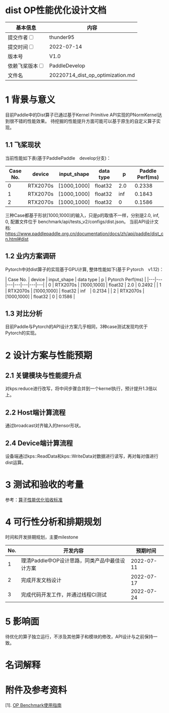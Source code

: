 # dist OP性能优化设计文档


| 基本信息                                                     | 内容                                   |
| ------------------------------------------------------------ |--------------------------------------|
| 提交作者<input type="checkbox" class="rowselector hidden">   | thunder95                            |
| 提交时间<input type="checkbox" class="rowselector hidden">   | 2022-07-14                           |
| 版本号                                                       | V1.0                                 |
| 依赖飞桨版本<input type="checkbox" class="rowselector hidden"> | PaddleDevelop                        |
| 文件名                                                       | 20220714_dist_op_optimization.md<br> |


# 1 背景与意义

目前Paddle中的Dist算子已通过基于Kernel Primitive API实现的PNormKernel达到很不错的性能效果。 
待挖掘的性能提升方面可能可以基于原生的自定义算子实现。

## 1.1 飞桨现状

当前性能如下表(基于PaddlePaddle　develop分支)：

| Case No. | device | input_shape | data type | p | Paddle Perf(ms) |
|---|---|---|---|---|---|
| 0 | RTX2070s | [1000,1000] | float32 | 2.0 | 0.2338 | 
| 1 | RTX2070s | [1000,1000] | float32 | inf　| 0.1843 | 
| 2 | RTX2070s | [1000,1000] | float32 | 0 | 0.1586 | 

三种Case都基于形状[1000,1000]的输入，只是p的取值不一样，分别是2.0, inf, 0, 配置文件位于 benchmark/api/tests_v2/configs/dist.json。
当前API设计文档: https://www.paddlepaddle.org.cn/documentation/docs/zh/api/paddle/dist_cn.html#dist

## 1.2 业内方案调研

Pytorch中对dist算子的实现基于GPU计算,  整体性能如下(基于Ｐytorch　v1.12)：

| Case No. | device | input_shape | data type | p | Pytorch Perf(ms) |
|---|---|---|---|---|---|---|
| 0 | RTX2070s | [1000,1000] | float32 | 2.0  |  0.2492 | 
| 1 | RTX2070s | [1000,1000] | float32 | inf　|  0.2134 | 
| 2 | RTX2070s | [1000,1000] | float32 | 0 | 0.1586 | 

## 1.3 对比分析

目前Paddle与Pytorch的API设计方案几乎相同，3种case测试发现均优于Pytorch的实现。

# 2 设计方案与性能预期

## 2.1 关键模块与性能提升点

对kps:reduce进行改写，将中间步骤合并到一个kernel执行，预计提升1.3倍以上。

## 2.2 Host端计算流程

通过broadcast对齐输入的tensor形状。

## 2.4 Device端计算流程

设备端通过kps::ReadData和kps::WriteData对数据进行读写，再对每对值进行dist运算。

# 3 测试和验收的考量

参考：[算子性能优化验收标准](http://agroup.baidu.com/paddle-perf/md/article/4892913)



# 4 可行性分析和排期规划

时间和开发排期规划，主要milestone

| No. | 开发内容 | 预期时间 |
|---|---|---|
| 1 | 理清Paddle中OP设计思路，同类产品中最佳设计方案  | 2022-07-11 |
| 2 | 完成开发文档设计  | 2022-07-17 |
| 3 | 完成代码开发工作，并通过线程CI测试 | 2022-07-24 |



# 5 影响面

待优化的算子独立运行，不涉及其他算子和模块的修改，API设计与之前保持一致。


# 名词解释


# 附件及参考资料

[1]. [OP Benchmark使用指南](https://github.com/PaddlePaddle/benchmark/blob/master/api/README.md)



